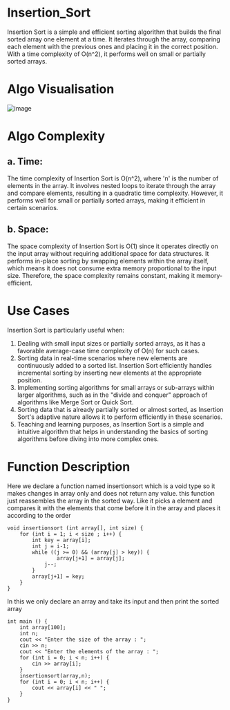 # Insertion_Sort
Insertion Sort is a simple and efficient sorting algorithm that builds the final sorted array one element at a time. It iterates through the array, comparing each element with the previous ones and placing it in the correct position. With a time complexity of O(n^2), it performs well on small or partially sorted arrays.

# Algo Visualisation
![image](https://github.com/harshy1718/Insertion_Sort/assets/129788726/a4c17ec4-6341-4de2-94f4-efb6e0d5fe99)

# Algo Complexity
## a. Time: 
The time complexity of Insertion Sort is O(n^2), where 'n' is the number of elements in the array. It involves nested loops to iterate through the array and compare elements, resulting in a quadratic time complexity. However, it performs well for small or partially sorted arrays, making it efficient in certain scenarios.

## b. Space:
The space complexity of Insertion Sort is O(1) since it operates directly on the input array without requiring additional space for data structures. It performs in-place sorting by swapping elements within the array itself, which means it does not consume extra memory proportional to the input size. Therefore, the space complexity remains constant, making it memory-efficient.

# Use Cases
Insertion Sort is particularly useful when:
1. Dealing with small input sizes or partially sorted arrays, as it has a favorable average-case time complexity of O(n) for such cases.
2. Sorting data in real-time scenarios where new elements are continuously added to a sorted list. Insertion Sort efficiently handles incremental sorting by inserting new elements at the appropriate position.
3. Implementing sorting algorithms for small arrays or sub-arrays within larger algorithms, such as in the "divide and conquer" approach of algorithms like Merge Sort or Quick Sort.
4. Sorting data that is already partially sorted or almost sorted, as Insertion Sort's adaptive nature allows it to perform efficiently in these scenarios.
5. Teaching and learning purposes, as Insertion Sort is a simple and intuitive algorithm that helps in understanding the basics of sorting algorithms before diving into more complex ones.

# Function Description 

Here we declare a function named insertionsort which is a void type so it makes changes in array only and does not return any value. this function just reassembles the array in the sorted way. Like it picks a element and compares it with the elements that come before it in the array and places it according to the order

    void insertionsort (int array[], int size) {
        for (int i = 1; i < size ; i++) {
            int key = array[i];
            int j = i-1;
            while ((j >= 0) && (array[j] > key)) {
                    array[j+1] = array[j];
                j--;
            }
            array[j+1] = key;
        }
    }

In this we only declare an array and take its input and then print the sorted array

    int main () {
        int array[100];
        int n;
        cout << "Enter the size of the array : ";
        cin >> n;
        cout << "Enter the elements of the array : ";
        for (int i = 0; i < n; i++) {
            cin >> array[i];
        }
        insertionsort(array,n);
        for (int i = 0; i < n; i++) {
            cout << array[i] << " ";
        }
    }
